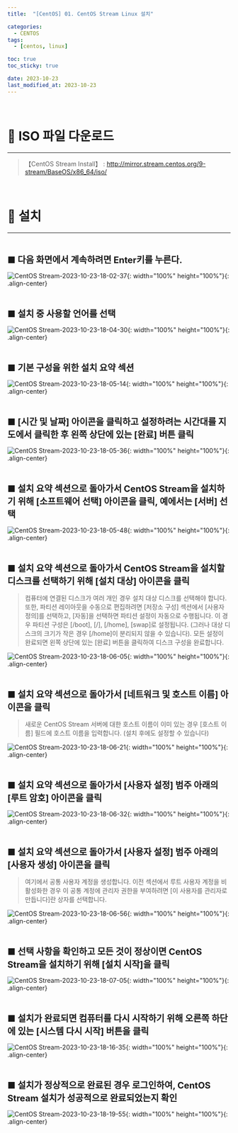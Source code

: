```yaml
---
title:  "[CentOS] 01. CentOS Stream Linux 설치" 

categories:
  - CENTOS
tags:
  - [centos, linux]

toc: true
toc_sticky: true

date: 2023-10-23
last_modified_at: 2023-10-23
---
```

<br>

# 🔔 ISO 파일 다운로드 
---

<style>
table {
    font-size: 12pt;
}
table th:first-of-type {
    width: 5%;
}
table th:nth-of-type(2) {
    width: 15%;
}
table th:nth-of-type(3) {
    width: 50%;
}
table th:nth-of-type(4) {
    width: 30%;
}
big {
    font-size: 15pt;
}
</style>

> 【CentOS Stream Install】 : <http://mirror.stream.centos.org/9-stream/BaseOS/x86_64/iso/>

<br>

# 🔔 설치
---

<br>

<big> **■ 다음 화면에서 계속하려면 Enter키를 누른다.** </big>

![CentOS Stream-2023-10-23-18-02-37](https://github.com/revenge1005/Kubernetes-Study/assets/42735894/b7f532fc-e15a-4d54-b400-ddeb8a5ef9c8){: width="100%" height="100%"}{: .align-center}

<br>

<big> **■ 설치 중 사용할 언어를 선택** </big>

![CentOS Stream-2023-10-23-18-04-30](https://github.com/revenge1005/Kubernetes-Study/assets/42735894/79fccf10-af9b-4c21-a03b-37a5a50ec9bb){: width="100%" height="100%"}{: .align-center}

<br>

<big> **■ 기본 구성을 위한 설치 요약 섹션** </big>

![CentOS Stream-2023-10-23-18-05-14](https://github.com/revenge1005/Kubernetes-Study/assets/42735894/fbf71497-a1fc-4a93-8549-7232a5903a2b){: width="100%" height="100%"}{: .align-center}

<br>

<big> **■ [시간 및 날짜] 아이콘을 클릭하고 설정하려는 시간대를 지도에서 클릭한 후 왼쪽 상단에 있는 [완료] 버튼 클릭** </big>

![CentOS Stream-2023-10-23-18-05-36](https://github.com/revenge1005/Kubernetes-Study/assets/42735894/38512ff9-181c-4ce8-98b8-a2d69f769b53){: width="100%" height="100%"}{: .align-center}

<br>

<big> **■ 설치 요약 섹션으로 돌아가서 CentOS Stream을 설치하기 위해 [소프트웨어 선택] 아이콘을 클릭, 예에서는 [서버] 선택** </big>

![CentOS Stream-2023-10-23-18-05-48](https://github.com/revenge1005/Kubernetes-Study/assets/42735894/8f116cc7-2b92-499e-9843-7c1f3ed629c9){: width="100%" height="100%"}{: .align-center}

<br>

<big> **■ 설치 요약 섹션으로 돌아가서 CentOS Stream을 설치할 디스크를 선택하기 위해 [설치 대상] 아이콘을 클릭** </big>

> 컴퓨터에 연결된 디스크가 여러 개인 경우 설치 대상 디스크를 선택해야 합니다. 또한, 파티션 레이아웃을 수동으로 편집하려면 [저장소 구성] 섹션에서 [사용자 정의]를 선택하고, [자동]을 선택하면 파티션 설정이 자동으로 수행됩니다. 이 경우 파티션 구성은 [/boot], [/], [/home], [swap]로 설정됩니다. (그러나 대상 디스크의 크기가 작은 경우 [/home]이 분리되지 않을 수 있습니다). 모든 설정이 완료되면 왼쪽 상단에 있는 [완료] 버튼을 클릭하여 디스크 구성을 완료합니다.

![CentOS Stream-2023-10-23-18-06-05](https://github.com/revenge1005/Kubernetes-Study/assets/42735894/7020a66a-9c0a-4bbe-84d3-0a026d314ced){: width="100%" height="100%"}{: .align-center}

<br>

<big> **■ 설치 요약 섹션으로 돌아가서 [네트워크 및 호스트 이름] 아이콘을 클릭** </big>

> 새로운 CentOS Stream 서버에 대한 호스트 이름이 이미 있는 경우 [호스트 이름] 필드에 호스트 이름을 입력합니다. (설치 후에도 설정할 수 있습니다)

![CentOS Stream-2023-10-23-18-06-21](https://github.com/revenge1005/Kubernetes-Study/assets/42735894/125f7584-144f-4acd-ace3-999444970336){: width="100%" height="100%"}{: .align-center}

<br>

<big> **■ 설치 요약 섹션으로 돌아가서 [사용자 설정] 범주 아래의 [루트 암호] 아이콘을 클릭** </big>

![CentOS Stream-2023-10-23-18-06-32](https://github.com/revenge1005/Kubernetes-Study/assets/42735894/a38d0627-4de3-4b4f-909d-84055bd98232){: width="100%" height="100%"}{: .align-center}

<br>

<big> **■ 설치 요약 섹션으로 돌아가서 [사용자 설정] 범주 아래의 [사용자 생성] 아이콘을 클릭** </big>

> 여기에서 공통 사용자 계정을 생성합니다. 이전 섹션에서 루트 사용자 계정을 비활성화한 경우 이 공통 계정에 관리자 권한을 부여하려면 [이 사용자를 관리자로 만듭니다]란 상자를 선택합니다.

![CentOS Stream-2023-10-23-18-06-56](https://github.com/revenge1005/Kubernetes-Study/assets/42735894/14606473-1c5e-4bd6-8bfd-3095c4251884){: width="100%" height="100%"}{: .align-center}

<br>

<big> **■ 선택 사항을 확인하고 모든 것이 정상이면 CentOS Stream을 설치하기 위해 [설치 시작]을 클릭** </big>

![CentOS Stream-2023-10-23-18-07-05](https://github.com/revenge1005/Kubernetes-Study/assets/42735894/350ad3be-efd1-4f78-b110-223982557568){: width="100%" height="100%"}{: .align-center}

<br>

<big> **■ 설치가 완료되면 컴퓨터를 다시 시작하기 위해 오른쪽 하단에 있는 [시스템 다시 시작] 버튼을 클릭** </big>

![CentOS Stream-2023-10-23-18-16-35](https://github.com/revenge1005/Kubernetes-Study/assets/42735894/cf2313f8-2cc9-4727-a2d9-5ed23e8ec50d){: width="100%" height="100%"}{: .align-center}


<br>

<big> **■ 설치가 정상적으로 완료된 경우 로그인하여, CentOS Stream 설치가 성공적으로 완료되었는지 확인** </big>

![CentOS Stream-2023-10-23-18-19-55](https://github.com/revenge1005/Kubernetes-Study/assets/42735894/62bd4100-58ac-44a7-a8d1-fe4947d10c80){: width="100%" height="100%"}{: .align-center}
